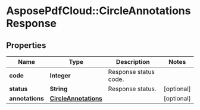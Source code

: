 # AsposePdfCloud::CircleAnnotationsResponse


## Properties
Name | Type | Description | Notes
------------ | ------------- | ------------- | -------------
**code** | **Integer** | Response status code. | 
**status** | **String** | Response status. | [optional] 
**annotations** | [**CircleAnnotations**](CircleAnnotations.md) |  | [optional] 


